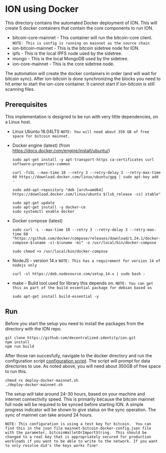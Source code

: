 # ION using Docker 

This directory contains the automated Docker deployment of ION.  This will create 5 docker containers that contain the core components to run ION.

- bitcoin-core-mainnet - This container will run the bitcoin-core client.  `NOTE: This is config is running on mainnet as the source chain`
- ion-bitcoin-mainnet - This is the bitcoin sidetree node for ION.
- ipfs - This is the local IPFS node used by the sidetree.
- mongo - This is the local MongoDB used by the sidetree.
- ion-core-mainnet - This is the core sidetree node.

The automation will create the docker containers in order (and will wait for bitcoin sync).
After ion-bitcoin is done synchronizing the blocks you need to hit enter to start the ion-core container. It cannot start if ion-bitcoin is still scanning files.

## Prerequisites

This implementation is designed to be run with very little dependencies, on a Linux host.

- Linux Ubuntu 18.04LTS  `NOTE: You will need about 350 GB of free space for bitcoin mainnet.`

- Docker engine (latest) (from https://docs.docker.com/engine/install/ubuntu/)
  ```
  sudo apt-get install -y apt-transport-https ca-certificates curl software-properties-common

  curl -fsSL --max-time 10 --retry 3 --retry-delay 3 --retry-max-time 60 https://download.docker.com/linux/ubuntu/gpg | sudo apt-key add -

  sudo add-apt-repository "deb [arch=amd64] https://download.docker.com/linux/ubuntu $(lsb_release -cs) stable"

  sudo apt-get update
  sudo apt-get install -y docker-ce
  sudo systemctl enable docker
  ```

- Docker compose (latest)
  ```
  sudo curl -L --max-time 10 --retry 3 --retry-delay 3 --retry-max-time 60 "https://github.com/docker/compose/releases/download/1.24.1/docker-compose-$(uname -s)-$(uname -m)" -o /usr/local/bin/docker-compose

  sudo chmod +x /usr/local/bin/docker-compose
  ```

- NodeJS - version 14.x   `NOTE: This has a requirement for version 14 of nodejs only`
  ```
  curl -sl https://deb.nodesource.com/setup_14.x | sudo bash -
  ```

- make - Build tool used for library this depends on.  `NOTE: You can get this as part of the build-essential package for debian based os`
  ```
  sudo apt-get install build-essential -y
  ```

## Run
Before you start the setup you need to install the packages from the directory with the ION repo.
```
git clone https://github.com/decentralized-identity/ion.git
npm install
npm run build
```
After those ran succesfully, navigate to the docker directory and run the configuration script [configuration script](deploy-docker-mainnet.sh). The script will prompt for data directories to use. As noted above, you will need about 350GB of free space to run this.

```
chmod +x deploy-docker-mainnet.sh
./deploy-docker-mainnet.sh
```

The setup will take around 24-30 hours, based on your machine and internet connectivity speed.  This is primarily because the bitcoin mainnet full node will be required to be synced before starting ION.  A simple progress indicator will be shown to give status on the sync operation. The sync of mainnet can take around 24 hours.

`NOTE: This configuration is using a test key for bitcoin.  You can find this in the json file mainnet-bitcoin-docker-config.json file with the parameter, bitcoinWalletOrImportString.  This should be changed to a real key that is appropriately secured for production workloads if you want to be able to write to the network. If you want to only resolve did's the keys works fine!`
